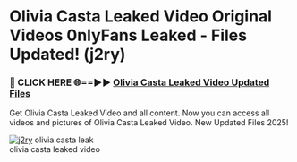 # Olivia Casta Leaked Video Original Videos 0nlyFans Leaked - Files Updated! (j2ry)

<h3>🔴 CLICK HERE 🌐==►► <a href="https://tinyurl.com/4seja8ks" rel="nofollow">Olivia Casta Leaked Video Updated Files</a></h3>

Get Olivia Casta Leaked Video and all content. Now you can access all videos and pictures of Olivia Casta Leaked Video. New Updated Files 2025!

[![j2ry](https://i.imgur.com/EWjZXRe.gif)](https://tinyurl.com/4seja8ks)
olivia casta leak<br>
olivia casta leaked video